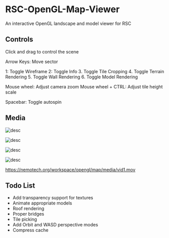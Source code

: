 
# RSC-OpenGL-Map-Viewer

An interactive OpenGL landscape and model viewer for RSC

## Controls

Click and drag to control the scene

Arrow Keys: Move sector

1: Toggle Wireframe
2: Toggle Info
3. Toggle Tile Cropping
4. Toggle Terrain Rendering
5. Toggle Wall Rendering
6. Toggle Model Rendering

Mouse wheel: Adjust camera zoom
Mouse wheel + CTRL: Adjust tile height scale

Spacebar: Toggle autospin

## Media

![desc](https://nemotech.org/workspace/opengl/map/media/shot1.png)

![desc](https://nemotech.org/workspace/opengl/map/media/shot2.png)

![desc](https://nemotech.org/workspace/opengl/map/media/shot3.png)

![desc](https://nemotech.org/workspace/opengl/map/media/shot4.png)

https://nemotech.org/workspace/opengl/map/media/vid1.mov

## Todo List

* Add transparency support for textures
* Animate appropriate models
* Roof rendering
* Proper bridges
* Tile picking
* Add Orbit and WASD perspective modes
* Compress cache

